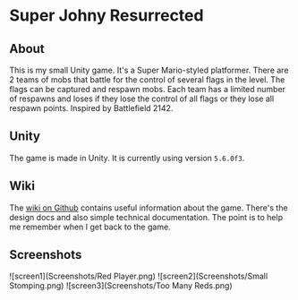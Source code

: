 # Super Johny Resurrected

## About

This is my small Unity game. It's a Super Mario-styled platformer. There are 2 teams
of mobs that battle for the control of several flags in the level. The flags can be
captured and respawn mobs. Each team has a limited number of respawns and loses if
they lose the control of all flags or they lose all respawn points. Inspired by
Battlefield 2142.


## Unity

The game is made in Unity. It is currently using version `5.6.0f3`.


## Wiki

The [wiki on Github](https://github.com/chuckeles/super-johny-resurrected/wiki) contains
useful information about the game. There's the design docs and also simple technical
documentation. The point is to help me remember when I get back to the game.


## Screenshots

![screen1](Screenshots/Red Player.png)
![screen2](Screenshots/Small Stomping.png)
![screen3](Screenshots/Too Many Reds.png)
